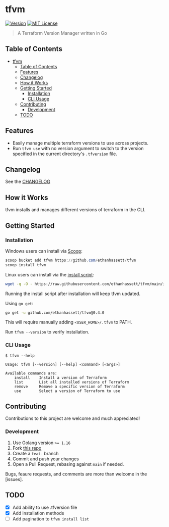 # tfvm

[![Version](https://img.shields.io/github/v/release/ethanhassett/tfvm?style=flat-square)](https://github.com/ethanhassett/tfvm/releases)
[![MIT License](https://img.shields.io/github/license/ethanhassett/tfvm?style=flat-square)](https://github.com/ethanhassett/tfvm/blob/main/LICENSE)

> A Terraform Version Manager written in Go

## Table of Contents

- [tfvm](#tfvm)
  - [Table of Contents](#table-of-contents)
  - [Features](#features)
  - [Changelog](#changelog)
  - [How it Works](#how-it-works)
  - [Getting Started](#getting-started)
    - [Installation](#installation)
    - [CLI Usage](#cli-usage)
  - [Contributing](#contributing)
    - [Development](#development)
  - [TODO](#todo)

## Features

- Easily manage multiple terraform versions to use across projects.
- Run `tfvm use` with no version argument to switch to the version specified in the current directory's `.tfversion` file.

## Changelog

See the [CHANGELOG](https://github.com/ethanhassett/tfvm/blob/main/CHANGELOG.md)

## How it Works

tfvm installs and manages different versions of terraform in the CLI.

## Getting Started
### Installation

Windows users can install via [Scoop](https://scoop.sh):
```PowerShell
scoop bucket add tfvm https://github.com/ethanhassett/tfvm
scoop install tfvm
```

Linux users can install via the [install script](install.sh):
```bash
wget -q -O - https://raw.githubusercontent.com/ethanhassett/tfvm/main/install.sh | bash
```
Running the install script after installation will keep tfvm updated.

Using `go get`:
```bash
go get -u github.com/ethanhassett/tfvm@0.4.0
```
This will require manually adding `<USER_HOME>/.tfvm` to PATH.

Run `tfvm --version` to verify installation.

### CLI Usage

```
$ tfvm --help

Usage: tfvm [--version] [--help] <command> [<args>]

Available commands are:
    install    Install a version of Terraform
    list       List all installed versions of Terraform
    remove     Remove a specific version of Terraform
    use        Select a version of Terraform to use
```

## Contributing

Contributions to this project are welcome and much appreciated!

### Development

1. Use Golang version `>= 1.16`
2. Fork [this repo](https://github.com/ethanhassett/tfvm)
3. Create a `feat-` branch
4. Commit and push your changes
5. Open a Pull Request, rebasing against `main` if needed.

Bugs, feaure requests, and comments are more than welcome in the [issues].

## TODO

- [x] Add ability to use .tfversion file
- [x] Add installation methods
- [ ] Add pagination to `tfvm install list`
